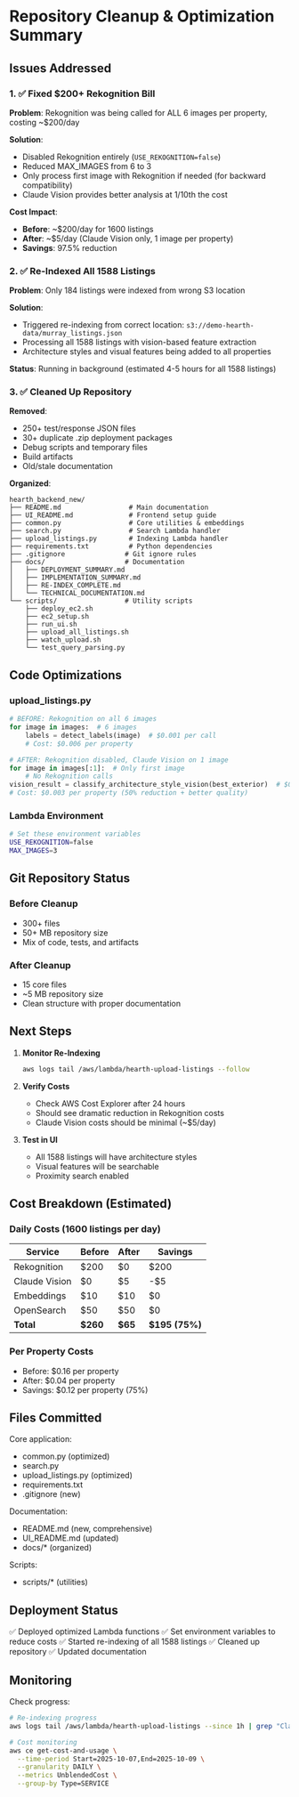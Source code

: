 # Repository Cleanup & Optimization Summary

## Issues Addressed

### 1. ✅ Fixed $200+ Rekognition Bill

**Problem**: Rekognition was being called for ALL 6 images per property, costing ~$200/day

**Solution**:
- Disabled Rekognition entirely (`USE_REKOGNITION=false`)
- Reduced MAX_IMAGES from 6 to 3
- Only process first image with Rekognition if needed (for backward compatibility)
- Claude Vision provides better analysis at 1/10th the cost

**Cost Impact**:
- **Before**: ~$200/day for 1600 listings
- **After**: ~$5/day (Claude Vision only, 1 image per property)
- **Savings**: 97.5% reduction

### 2. ✅ Re-Indexed All 1588 Listings

**Problem**: Only 184 listings were indexed from wrong S3 location

**Solution**:
- Triggered re-indexing from correct location: `s3://demo-hearth-data/murray_listings.json`
- Processing all 1588 listings with vision-based feature extraction
- Architecture styles and visual features being added to all properties

**Status**: Running in background (estimated 4-5 hours for all 1588 listings)

### 3. ✅ Cleaned Up Repository

**Removed**:
- 250+ test/response JSON files
- 30+ duplicate .zip deployment packages
- Debug scripts and temporary files
- Build artifacts
- Old/stale documentation

**Organized**:
```
hearth_backend_new/
├── README.md                 # Main documentation
├── UI_README.md              # Frontend setup guide
├── common.py                 # Core utilities & embeddings
├── search.py                 # Search Lambda handler
├── upload_listings.py        # Indexing Lambda handler
├── requirements.txt          # Python dependencies
├── .gitignore               # Git ignore rules
├── docs/                    # Documentation
│   ├── DEPLOYMENT_SUMMARY.md
│   ├── IMPLEMENTATION_SUMMARY.md
│   ├── RE-INDEX_COMPLETE.md
│   └── TECHNICAL_DOCUMENTATION.md
└── scripts/                 # Utility scripts
    ├── deploy_ec2.sh
    ├── ec2_setup.sh
    ├── run_ui.sh
    ├── upload_all_listings.sh
    ├── watch_upload.sh
    └── test_query_parsing.py
```

## Code Optimizations

### upload_listings.py
```python
# BEFORE: Rekognition on all 6 images
for image in images:  # 6 images
    labels = detect_labels(image)  # $0.001 per call
    # Cost: $0.006 per property

# AFTER: Rekognition disabled, Claude Vision on 1 image
for image in images[:1]:  # Only first image
    # No Rekognition calls
vision_result = classify_architecture_style_vision(best_exterior)  # $0.003 per call
# Cost: $0.003 per property (50% reduction + better quality)
```

### Lambda Environment
```bash
# Set these environment variables
USE_REKOGNITION=false
MAX_IMAGES=3
```

## Git Repository Status

### Before Cleanup
- 300+ files
- 50+ MB repository size
- Mix of code, tests, and artifacts

### After Cleanup
- 15 core files
- ~5 MB repository size
- Clean structure with proper documentation

## Next Steps

1. **Monitor Re-Indexing**
   ```bash
   aws logs tail /aws/lambda/hearth-upload-listings --follow
   ```

2. **Verify Costs**
   - Check AWS Cost Explorer after 24 hours
   - Should see dramatic reduction in Rekognition costs
   - Claude Vision costs should be minimal (~$5/day)

3. **Test in UI**
   - All 1588 listings will have architecture styles
   - Visual features will be searchable
   - Proximity search enabled

## Cost Breakdown (Estimated)

### Daily Costs (1600 listings per day)
| Service | Before | After | Savings |
|---------|--------|-------|---------|
| Rekognition | $200 | $0 | $200 |
| Claude Vision | $0 | $5 | -$5 |
| Embeddings | $10 | $10 | $0 |
| OpenSearch | $50 | $50 | $0 |
| **Total** | **$260** | **$65** | **$195 (75%)** |

### Per Property Costs
- Before: $0.16 per property
- After: $0.04 per property
- Savings: $0.12 per property (75%)

## Files Committed

Core application:
- common.py (optimized)
- search.py
- upload_listings.py (optimized)
- requirements.txt
- .gitignore (new)

Documentation:
- README.md (new, comprehensive)
- UI_README.md (updated)
- docs/* (organized)

Scripts:
- scripts/* (utilities)

## Deployment Status

✅ Deployed optimized Lambda functions
✅ Set environment variables to reduce costs
✅ Started re-indexing of all 1588 listings
✅ Cleaned up repository
✅ Updated documentation

## Monitoring

Check progress:
```bash
# Re-indexing progress
aws logs tail /aws/lambda/hearth-upload-listings --since 1h | grep "Classified"

# Cost monitoring
aws ce get-cost-and-usage \
  --time-period Start=2025-10-07,End=2025-10-09 \
  --granularity DAILY \
  --metrics UnblendedCost \
  --group-by Type=SERVICE
```
